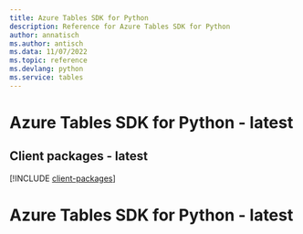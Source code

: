 ```yaml
---
title: Azure Tables SDK for Python
description: Reference for Azure Tables SDK for Python
author: annatisch
ms.author: antisch
ms.data: 11/07/2022
ms.topic: reference
ms.devlang: python
ms.service: tables
---
```

# Azure Tables SDK for Python - latest

## Client packages - latest
[!INCLUDE [client-packages](tables-client-index.md)]
# Azure Tables SDK for Python - latest